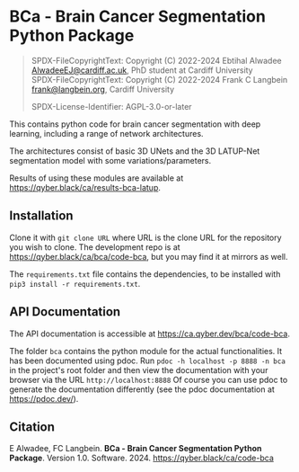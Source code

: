 # BCa - Brain Cancer Segmentation Python Package

> SPDX-FileCopyrightText: Copyright (C) 2022-2024 Ebtihal Alwadee <AlwadeeEJ@cardiff.ac.uk>, PhD student at Cardiff University\
> SPDX-FileCopyrightText: Copyright (C) 2022-2024 Frank C Langbein <frank@langbein.org>, Cardiff University
>
> SPDX-License-Identifier: AGPL-3.0-or-later

This contains python code for brain cancer segmentation with deep learning, including a range of network
architectures.

The architectures consist of basic 3D UNets and the 3D LATUP-Net segmentation model with some variations/parameters.

Results of using these modules are available at https://qyber.black/ca/results-bca-latup.

## Installation

Clone it with `git clone URL` where URL is the clone URL for the repository you wish to clone. The development
repo is at https://qyber.black/ca/bca/code-bca, but you may find it at mirrors as well.

The `requirements.txt` file contains the dependencies, to be installed with `pip3 install -r requirements.txt`.

## API Documentation

The API documentation is accessible at https://ca.qyber.dev/bca/code-bca.

The folder `bca` contains the python module for the actual functionalities. It has been documented using pdoc. Run
```pdoc -h localhost -p 8888 -n bca```
in the project's root folder and then view the documentation with your browser via the URL
```http://localhost:8888```
Of course you can use pdoc to generate the documentation differently (see the pdoc documentation at https://pdoc.dev/).

## Citation

E Alwadee, FC Langbein. **BCa - Brain Cancer Segmentation Python Package**. Version 1.0. Software. 2024. 
https://qyber.black/ca/code-bca
